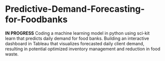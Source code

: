 # Predictive-Demand-Forecasting-for-Foodbanks
**IN PROGRESS**
Coding a machine learning model in python using sci-kit learn that predicts daily demand for food banks. Building an interactive dashboard in Tableau that visualizes forecasted daily client demand, resulting in potential optimized inventory management and reduction in food waste.
